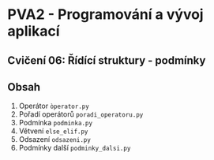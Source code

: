 # PVA2 - Programování a vývoj aplikací
## Cvičení 06: Řídící struktury - podmínky

## Obsah
1. Operátor `òperator.py`
2. Pořadí operátorů `poradi_operatoru.py`
3. Podmínka `podminka.py`
4. Větvení `else_elif.py`
5. Odsazení `odsazeni.py`
6. Podmínky další `podminky_dalsi.py`
